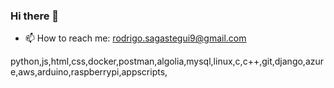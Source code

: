 ### Hi there 👋

- 📫 How to reach me: rodrigo.sagastegui9@gmail.com


python,js,html,css,docker,postman,algolia,mysql,linux,c,c++,git,django,azure,aws,arduino,raspberrypi,appscripts,
